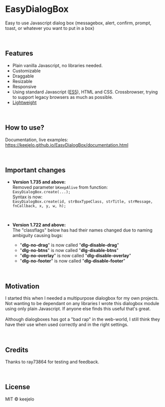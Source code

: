 # EasyDialogBox
Easy to use Javascript dialog box (messagebox, alert, confirm, prompt, toast, or whatever you want to put in a box)

<br />

## Features
- Plain vanilla Javascript, no libraries needed.
- Customizable
- Draggable
- Resizable
- Responsive
- Using standard Javascript (<a href="https://www.google.com/search?q=ecmascript+5" title="https://www.google.com/search?q=ecmascript+5">ES5</a>), HTML and CSS. Crossbrowser, trying to support legacy browsers as much as possible. 
- <a href="https://github.com/keejelo/EasyDialogBox/tree/master/js" title="Minified version, smaller size">Lightweight</a>

<br />

## How to use?
Documentation, live examples:
https://keejelo.github.io/EasyDialogBox/documentation.html

<br />

## Important changes
- <b>Version 1.735 and above:</b><br />
  Removed parameter <code>bKeepAlive</code> from function: <code>EasyDialogBox.create(...);</code>
  <br />
  Syntax is now:<br />
  <code>EasyDialogBox.create(id, strBoxTypeClass, strTitle, strMessage, fnCallback, x, y, w, h);</code>
  
  <br />
  
- <b>Version 1.722 and above:</b><br />
  The "classflags" below has had their names changed due to naming ambiguity causing bugs:
  - "<b>dlg-no-drag</b>" is now called "<b>dlg-disable-drag</b>"
  - "<b>dlg-no-btns</b>" is now called "<b>dlg-disable-btns</b>"
  - "<b>dlg-no-overlay</b>" is now called "<b>dlg-disable-overlay</b>"
  - "<b>dlg-no-footer</b>" is now called "<b>dlg-disable-footer</b>"

<br />

## Motivation
I started this when I needed a multipurpose dialogbox for my own projects. Not wanting to be dependant on any libraries I wrote this dialogbox module using only plain Javascript. If anyone else finds this useful that's great.<br /><br />
Although dialogboxes has got a "bad rap" in the web-world, I still think they have their use when used correctly and in the right settings.

<br />

## Credits
Thanks to ray73864 for testing and feedback.

<br />

## License
MIT © keejelo
